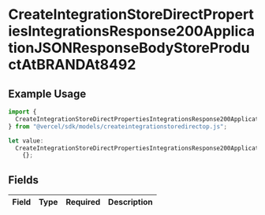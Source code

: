 # CreateIntegrationStoreDirectPropertiesIntegrationsResponse200ApplicationJSONResponseBodyStoreProductAtBRANDAt8492

## Example Usage

```typescript
import {
  CreateIntegrationStoreDirectPropertiesIntegrationsResponse200ApplicationJSONResponseBodyStoreProductAtBRANDAt8492,
} from "@vercel/sdk/models/createintegrationstoredirectop.js";

let value:
  CreateIntegrationStoreDirectPropertiesIntegrationsResponse200ApplicationJSONResponseBodyStoreProductAtBRANDAt8492 =
    {};
```

## Fields

| Field       | Type        | Required    | Description |
| ----------- | ----------- | ----------- | ----------- |